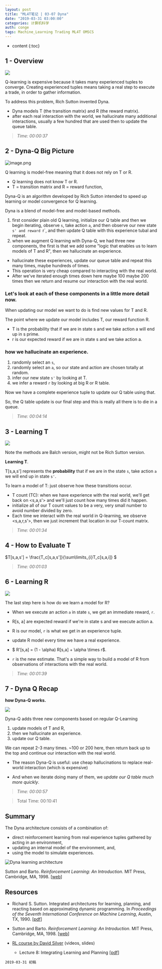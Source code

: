 ```yaml
---
layout: post
title: "ML4T笔记 | 03-07 Dyna"
date: "2019-03-31 03:00:00"
categories: 计算机科学
auth: conge
tags: Machine_Learning Trading ML4T OMSCS
---
```

* content
{:toc}

## 1 - Overview
![ ](/assets/images/计算机科学/118382-fcc559200b79b358.png)

Q-learning is expensive because it takes many experienced tuples to converge. Creating experienced tuples means taking a real step to execute a trade, in order to gather information.

To address this problem, Rich Sutton invented Dyna.
* Dyna models T (the transition matrix) and R (the reward matrix).
* after each real interaction with the world, we hallucinate many additional interactions, usually a few hundred that are used then to update the queue table.

> *Time: 00:00:37*





## 2 - Dyna-Q Big Picture
![image.png](/assets/images/计算机科学/118382-34bcde42a5f9da40.png)

Q learning is model-free meaning that it does not rely on T or R.
* Q learning does not know T or R.
* T = transition matrix and R = reward function,

Dyna-Q is an algorithm developed by Rich Sutton intended to speed up learning or model convergence for Q learning.

Dyna is a blend of model-free and model-based methods.

1.  first consider plain old Q learning, initialize our Q table and then we begin iterating, observe `s`,  take action  `a`, and then observe our new state `s' and reward `r`, and then update Q table with this experience tubal and repeat.
2. when we augment Q learning with Dyna-Q, we had three new components, the first is that we add some "logic that enables us to learn models of T and R", then we hallucinate an experience.
* hallucinate these experiences, update our queue table and repeat this many times, maybe hundreds of times.
* This operation is very cheap compared to interacting with the real world.
* After we've iterated enough times down here maybe 100 maybe 200 times then we return and resume our interaction with the real world.

### Let's look at each of these components in a little more detail now.

When updating our model we want to do is find new values for T and R.

The point where we update our model includes T,  our reward function R.
* T is the probability that if we are in state s and we take action a will end up in s prime.
*  r is our expected reward if we are in state s and we take action a.

### how we hallucinate an experience.

1. randomly select an `s`, 
2. randomly select an `a`, so our state and action are chosen totally at random.
3. infer our new state `s'` by looking at T.
4. we infer a reward `r` by looking at big R or R table.

Now we have a complete experience tuple to update our Q table using that.

So, the Q table update is our final step and this is really all there is to die in a queue.
 > *Time: 00:04:14*

## 3 - Learning T

![ ](/assets/images/计算机科学/118382-fee3f955d1c3ca9c.png)

Note the methods are Balch version, might not be Rich Sutton version.

__Learning T__.

T[s,a,s'] represents the __probability__ that if we are in the state `s`, take action `a` we will end up in state `s'`.

To learn a model of T: just observe how these transitions occur.
* T count (TC): when we have experience with the real world, we'll get back on <s,a,s'> and we'll just count how many times did it happen.
*  initialize all of our T count values to be a very, very small number to avoid number divided by zero.
* Each time we interact with the real world in Q-learning, we observe <s,a,r,s'>, then we just increment that location in our T-count matrix.

> *Time: 00:01:34*

## 4 - How to Evaluate T

$T[s,a,s'] = \frac{T_c[s,a,s']}{\sum\limits_{i}T_c[s,a,i]} $

> *Time: 00:01:03*

## 6 - Learning R

![](/assets/images/计算机科学/118382-35b5c686e6ab8da7.png)

The last step here is how do we learn a model for R?

* When we execute an action `a` in state `s`, we get an immediate reward, `r`.

* R[s, a] are expected reward if we're in state s and we execute action a.
* R is our model,  `r`  is what we get in an experience tuple.
* update R model every time we have a real experience.
* $ R'[s,a] = (1 - \alpha) R[s,a] + \alpha \times r$.
* `r` is the new estimate.
That's a simple way to build a model of R from observations of interactions with the real world.

> *Time: 00:01:39*

## 7 - Dyna Q Recap

__how Dyna-Q works.__

![ ](/assets/images/计算机科学/118382-06637bf88676f6e0.png)

 Dyna-Q adds three new components based on regular Q-Learning

1. update models of T and R, 
2. then we hallucinate an experience.
3. update our Q table.

We can repeat 2-3 many times. ~100 or 200 here, then return back up to the top and continue our interaction with the real world.

* The reason Dyna-Q is useful: use cheap hallucinations to replace real-world interaction (which is expensive)

* And when we iterate doing many of them, we _update our Q table much more quickly_.

> *Time: 00:00:57*

> Total Time: 00:10:41

## Summary

The Dyna architecture consists of a combination of:

- direct reinforcement learning from real experience tuples gathered by acting in an environment,
- updating an internal model of the environment, and,
- using the model to simulate experiences.

![Dyna learning architecture](https://s3.amazonaws.com/content.udacity-data.com/courses/ud501/images/Dyna-architecture.png)

Sutton and Barto. *Reinforcement Learning: An Introduction*. MIT Press, Cambridge, MA, 1998. [[web](https://webdocs.cs.ualberta.ca/~sutton/book/the-book.html)]

## Resources

*   Richard S. Sutton. Integrated architectures for learning, planning, and reacting based on approximating dynamic programming. In *Proceedings of the Seventh International Conference on Machine Learning*, Austin, TX, 1990\. [[pdf](https://webdocs.cs.ualberta.ca/~sutton/papers/sutton-90.pdf)]

*   Sutton and Barto. *Reinforcement Learning: An Introduction*. MIT Press, Cambridge, MA, 1998\. [[web](https://webdocs.cs.ualberta.ca/~sutton/book/the-book.html)]

*   [RL course by David Silver](http://www0.cs.ucl.ac.uk/staff/d.silver/web/Teaching.html) (videos, slides)

    *   Lecture 8: Integrating Learning and Planning [[pdf](http://www0.cs.ucl.ac.uk/staff/d.silver/web/Teaching_files/dyna.pdf)]

```
2019-03-31 初稿
```

